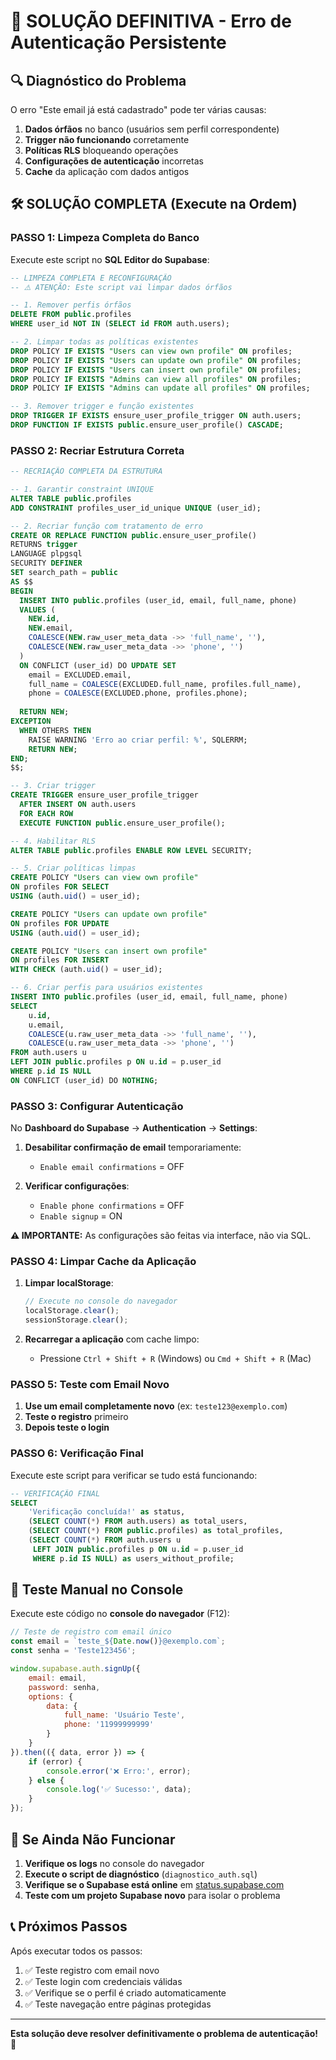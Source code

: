 # 🚨 SOLUÇÃO DEFINITIVA - Erro de Autenticação Persistente

## 🔍 Diagnóstico do Problema

O erro "Este email já está cadastrado" pode ter várias causas:

1. **Dados órfãos** no banco (usuários sem perfil correspondente)
2. **Trigger não funcionando** corretamente
3. **Políticas RLS** bloqueando operações
4. **Configurações de autenticação** incorretas
5. **Cache** da aplicação com dados antigos

## 🛠️ SOLUÇÃO COMPLETA (Execute na Ordem)

### PASSO 1: Limpeza Completa do Banco

Execute este script no **SQL Editor do Supabase**:

```sql
-- LIMPEZA COMPLETA E RECONFIGURAÇÃO
-- ⚠️ ATENÇÃO: Este script vai limpar dados órfãos

-- 1. Remover perfis órfãos
DELETE FROM public.profiles 
WHERE user_id NOT IN (SELECT id FROM auth.users);

-- 2. Limpar todas as políticas existentes
DROP POLICY IF EXISTS "Users can view own profile" ON profiles;
DROP POLICY IF EXISTS "Users can update own profile" ON profiles;
DROP POLICY IF EXISTS "Users can insert own profile" ON profiles;
DROP POLICY IF EXISTS "Admins can view all profiles" ON profiles;
DROP POLICY IF EXISTS "Admins can update all profiles" ON profiles;

-- 3. Remover trigger e função existentes
DROP TRIGGER IF EXISTS ensure_user_profile_trigger ON auth.users;
DROP FUNCTION IF EXISTS public.ensure_user_profile() CASCADE;
```

### PASSO 2: Recriar Estrutura Correta

```sql
-- RECRIAÇÃO COMPLETA DA ESTRUTURA

-- 1. Garantir constraint UNIQUE
ALTER TABLE public.profiles 
ADD CONSTRAINT profiles_user_id_unique UNIQUE (user_id);

-- 2. Recriar função com tratamento de erro
CREATE OR REPLACE FUNCTION public.ensure_user_profile()
RETURNS trigger
LANGUAGE plpgsql
SECURITY DEFINER
SET search_path = public
AS $$
BEGIN
  INSERT INTO public.profiles (user_id, email, full_name, phone)
  VALUES (
    NEW.id,
    NEW.email,
    COALESCE(NEW.raw_user_meta_data ->> 'full_name', ''),
    COALESCE(NEW.raw_user_meta_data ->> 'phone', '')
  )
  ON CONFLICT (user_id) DO UPDATE SET
    email = EXCLUDED.email,
    full_name = COALESCE(EXCLUDED.full_name, profiles.full_name),
    phone = COALESCE(EXCLUDED.phone, profiles.phone);
  
  RETURN NEW;
EXCEPTION
  WHEN OTHERS THEN
    RAISE WARNING 'Erro ao criar perfil: %', SQLERRM;
    RETURN NEW;
END;
$$;

-- 3. Criar trigger
CREATE TRIGGER ensure_user_profile_trigger
  AFTER INSERT ON auth.users
  FOR EACH ROW
  EXECUTE FUNCTION public.ensure_user_profile();

-- 4. Habilitar RLS
ALTER TABLE public.profiles ENABLE ROW LEVEL SECURITY;

-- 5. Criar políticas limpas
CREATE POLICY "Users can view own profile" 
ON profiles FOR SELECT 
USING (auth.uid() = user_id);

CREATE POLICY "Users can update own profile" 
ON profiles FOR UPDATE 
USING (auth.uid() = user_id);

CREATE POLICY "Users can insert own profile" 
ON profiles FOR INSERT 
WITH CHECK (auth.uid() = user_id);

-- 6. Criar perfis para usuários existentes
INSERT INTO public.profiles (user_id, email, full_name, phone)
SELECT 
    u.id,
    u.email,
    COALESCE(u.raw_user_meta_data ->> 'full_name', ''),
    COALESCE(u.raw_user_meta_data ->> 'phone', '')
FROM auth.users u
LEFT JOIN public.profiles p ON u.id = p.user_id
WHERE p.id IS NULL
ON CONFLICT (user_id) DO NOTHING;
```

### PASSO 3: Configurar Autenticação

No **Dashboard do Supabase** → **Authentication** → **Settings**:

1. **Desabilitar confirmação de email** temporariamente:
   - `Enable email confirmations` = OFF

2. **Verificar configurações**:
   - `Enable phone confirmations` = OFF
   - `Enable signup` = ON

**⚠️ IMPORTANTE:** As configurações são feitas via interface, não via SQL.

### PASSO 4: Limpar Cache da Aplicação

1. **Limpar localStorage**:
   ```javascript
   // Execute no console do navegador
   localStorage.clear();
   sessionStorage.clear();
   ```

2. **Recarregar a aplicação** com cache limpo:
   - Pressione `Ctrl + Shift + R` (Windows) ou `Cmd + Shift + R` (Mac)

### PASSO 5: Teste com Email Novo

1. **Use um email completamente novo** (ex: `teste123@exemplo.com`)
2. **Teste o registro** primeiro
3. **Depois teste o login**

### PASSO 6: Verificação Final

Execute este script para verificar se tudo está funcionando:

```sql
-- VERIFICAÇÃO FINAL
SELECT 
    'Verificação concluída!' as status,
    (SELECT COUNT(*) FROM auth.users) as total_users,
    (SELECT COUNT(*) FROM public.profiles) as total_profiles,
    (SELECT COUNT(*) FROM auth.users u 
     LEFT JOIN public.profiles p ON u.id = p.user_id 
     WHERE p.id IS NULL) as users_without_profile;
```

## 🧪 Teste Manual no Console

Execute este código no **console do navegador** (F12):

```javascript
// Teste de registro com email único
const email = `teste_${Date.now()}@exemplo.com`;
const senha = 'Teste123456';

window.supabase.auth.signUp({
    email: email,
    password: senha,
    options: {
        data: {
            full_name: 'Usuário Teste',
            phone: '11999999999'
        }
    }
}).then(({ data, error }) => {
    if (error) {
        console.error('❌ Erro:', error);
    } else {
        console.log('✅ Sucesso:', data);
    }
});
```

## 🚨 Se Ainda Não Funcionar

1. **Verifique os logs** no console do navegador
2. **Execute o script de diagnóstico** (`diagnostico_auth.sql`)
3. **Verifique se o Supabase está online** em [status.supabase.com](https://status.supabase.com)
4. **Teste com um projeto Supabase novo** para isolar o problema

## 📞 Próximos Passos

Após executar todos os passos:

1. ✅ Teste registro com email novo
2. ✅ Teste login com credenciais válidas  
3. ✅ Verifique se o perfil é criado automaticamente
4. ✅ Teste navegação entre páginas protegidas

---

**Esta solução deve resolver definitivamente o problema de autenticação!** 🎉
